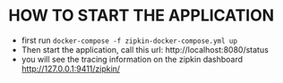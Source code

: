 
# HOW TO START THE APPLICATION

* first run ``docker-compose -f zipkin-docker-compose.yml up``
* Then start the application, call this url: http://localhost:8080/status
* you will see the tracing information on the zipkin dashboard http://127.0.0.1:9411/zipkin/
